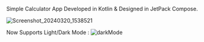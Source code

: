 Simple Calculator App Developed in Kotlin & Designed in JetPack Compose. 

![Screenshot_20240320_1538521](https://github.com/basitbhatti/CalculatorCompose/assets/78906762/38bfcdf9-d880-4eff-b7db-0e53e5c29de3)

Now Supports Light/Dark Mode : 
![darkMode](https://github.com/basitbhatti/CalculatorCompose/assets/78906762/a2415295-4d23-42d5-b95e-2a854314d416)


